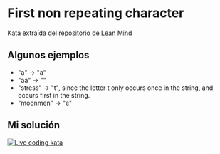 # First non repeating character

Kata extraída del [repositorio de Lean Mind](https://github.com/lean-mind/katas-formacion/tree/main/firstNonRepeatingCharacter)

## Algunos ejemplos

- "a" -> "a"
- "aa" -> ""
- "stress" -> "t", since the letter t only occurs once in the string, and occurs first in the string.
- "moonmen" -> "e"

[original-kata]:https://www.codewars.com/kata/52bc74d4ac05d0945d00054e

## Mi solución

[![Live coding kata](http://img.youtube.com/vi/0SnvGYrAVzE/0.jpg)](https://youtu.be/0SnvGYrAVzE)
